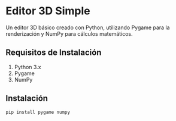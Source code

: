 # Editor 3D Simple

Un editor 3D básico creado con Python, utilizando Pygame para la renderización y NumPy para cálculos matemáticos.

## Requisitos de Instalación

1. Python 3.x
2. Pygame
3. NumPy

## Instalación

```bash
pip install pygame numpy
